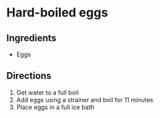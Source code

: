 # Hard-boiled eggs

## Ingredients

- Eggs

## Directions

1.  Get water to a full boil
2.  Add eggs using a strainer and boil for 11 minutes
3.  Place eggs in a full ice bath
